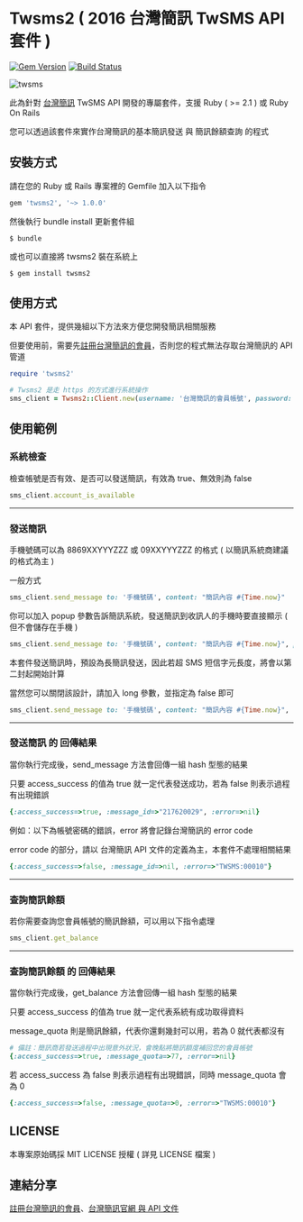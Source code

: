 Twsms2 ( 2016 台灣簡訊 TwSMS API 套件 )
======================================

[![Gem Version](https://badge.fury.io/rb/twsms2.svg)](https://badge.fury.io/rb/twsms2) [![Build Status](https://travis-ci.org/guanting112/twsms2.svg?branch=master)](https://travis-ci.org/guanting112/twsms2)

![twsms](http://i.imgur.com/KVuaBIm.png)

此為針對 [台灣簡訊][twsms_homepage] TwSMS API 開發的專屬套件，支援 Ruby ( >= 2.1 ) 或 Ruby On Rails 

您可以透過該套件來實作台灣簡訊的基本簡訊發送 與 簡訊餘額查詢 的程式

安裝方式
--------

請在您的 Ruby 或 Rails 專案裡的 Gemfile 加入以下指令

```ruby
gem 'twsms2', '~> 1.0.0'
```

然後執行 bundle install 更新套件組

    $ bundle

或也可以直接將 twsms2 裝在系統上

    $ gem install twsms2

使用方式
--------

本 API 套件，提供幾組以下方法來方便您開發簡訊相關服務

但要使用前，需要先[註冊台灣簡訊的會員][twsms_signup]，否則您的程式無法存取台灣簡訊的 API 管道

```ruby
require 'twsms2'

# Twsms2 是走 https 的方式進行系統操作
sms_client = Twsms2::Client.new(username: '台灣簡訊的會員帳號', password: '台灣簡訊的會員密碼')
```

使用範例
--------

### 系統檢查

檢查帳號是否有效、是否可以發送簡訊，有效為 true、無效則為 false

```ruby
sms_client.account_is_available
```

----

### 發送簡訊

手機號碼可以為 8869XXYYYZZZ 或 09XXYYYZZZ 的格式 ( 以簡訊系統商建議的格式為主 )

一般方式

```ruby
sms_client.send_message to: '手機號碼', content: "簡訊內容 #{Time.now}"
```

你可以加入 popup 參數告訴簡訊系統，發送簡訊到收訊人的手機時要直接顯示 ( 但不會儲存在手機 )

```ruby
sms_client.send_message to: '手機號碼', content: "簡訊內容 #{Time.now}", popup: true
```

本套件發送簡訊時，預設為長簡訊發送，因此若超 SMS 短信字元長度，將會以第二封起開始計算

當然您可以關閉該設計，請加入 long 參數，並指定為 false 即可

```ruby
sms_client.send_message to: '手機號碼', content: "簡訊內容 #{Time.now}", long: false
```

----

### 發送簡訊 的 回傳結果

當你執行完成後，send_message 方法會回傳一組 hash 型態的結果

只要 access_success 的值為 true 就一定代表發送成功，若為 false 則表示過程有出現錯誤

```ruby
{:access_success=>true, :message_id=>"217620029", :error=>nil}
```

例如：以下為帳號密碼的錯誤，error 將會記錄台灣簡訊的 error code

error code 的部分，請以 台灣簡訊 API 文件的定義為主，本套件不處理相關結果

```ruby
{:access_success=>false, :message_id=>nil, :error=>"TWSMS:00010"}
```

----

### 查詢簡訊餘額

若你需要查詢您會員帳號的簡訊餘額，可以用以下指令處理

```ruby
sms_client.get_balance
```

----

### 查詢簡訊餘額 的 回傳結果

當你執行完成後，get_balance 方法會回傳一組 hash 型態的結果

只要 access_success 的值為 true 就一定代表系統有成功取得資料

message_quota 則是簡訊餘額，代表你還剩幾封可以用，若為 0 就代表都沒有

```ruby
# 備註：簡訊商若發送過程中出現意外狀況，會晚點將簡訊額度補回您的會員帳號
{:access_success=>true, :message_quota=>77, :error=>nil}
```

若 access_success 為 false 則表示過程有出現錯誤，同時 message_quota 會為 0

```ruby
{:access_success=>false, :message_quota=>0, :error=>"TWSMS:00010"}
```


LICENSE
--------

本專案原始碼採 MIT LICENSE 授權 ( 詳見 LICENSE 檔案 )

連結分享
--------

[註冊台灣簡訊的會員][twsms_signup]、[台灣簡訊官網 與 API 文件][twsms_homepage]

[twsms_signup]: https://www.twsms.com/accjoin.php
[twsms_homepage]: https://www.twsms.com/
